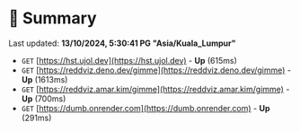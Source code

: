 # 📖 Summary
Last updated: **13/10/2024, 5:30:41 PG "Asia/Kuala_Lumpur"**

- `GET` [https://hst.ujol.dev](https://hst.ujol.dev) - **Up** (615ms)
- `GET` [https://reddviz.deno.dev/gimme](https://reddviz.deno.dev/gimme) - **Up** (1613ms)
- `GET` [https://reddviz.amar.kim/gimme](https://reddviz.amar.kim/gimme) - **Up** (700ms)
- `GET` [https://dumb.onrender.com](https://dumb.onrender.com) - **Up** (291ms)
